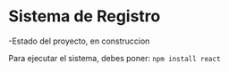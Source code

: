 <h1>Sistema de Registro</h1>
-Estado del proyecto, en construccion

Para ejecutar el sistema, debes poner:
```npm install react``` 
